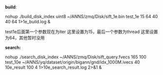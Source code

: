 **build**:

nohup ./build_disk_index uint8 ~/ANNS/zmq/Disk/sift_1e.bin test_1e 15 64 40 40 64 1>1e_build.log &

test1e后面第一个参数现在为iter 这里设置为15，最后一个参数为thread 这里设置为64，其他暂时没用



**search:**

nohup ./search_disk_index ~/ANNS/zmq/Disk/sift_query.fvecs 165 100 test_10e ~/ANNS/yq/dataset/origin/bigann/gnd/idx_1000M.ivecs 40 10e_result 100 4 1>10e_search_result.log  2>&1 &



